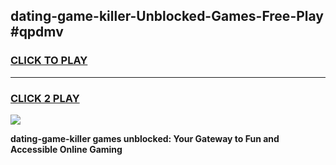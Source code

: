
## dating-game-killer-Unblocked-Games-Free-Play #qpdmv
<h3>
<a href="https://us.freeplayer.one?title=dating-game-killer&ref=9M">CLICK TO PLAY</a></h3>
<hr>

<h3>
<a href="https://us.freeplayer.one?title=dating-game-killer&ref=9M">CLICK 2 PLAY</a>
  
</h3>

<a href="https://us.freeplayer.one?title=dating-game-killer&ref=9M"><img src="https://clearcache.store/games.png"></a>


**dating-game-killer games unblocked: Your Gateway to Fun and Accessible Online Gaming**

